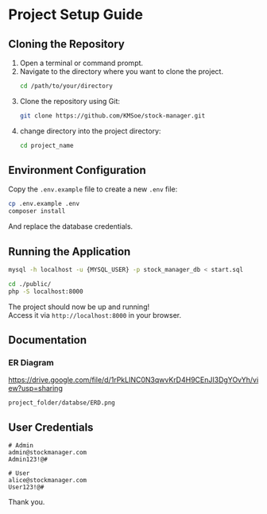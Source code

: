 # Project Setup Guide

## Cloning the Repository

1. Open a terminal or command prompt.
2. Navigate to the directory where you want to clone the project.
   ```sh
   cd /path/to/your/directory
   ```
3. Clone the repository using Git:
   ```sh
   git clone https://github.com/KMSoe/stock-manager.git
   ```
4. change directory into the project directory:
   ```sh
   cd project_name
   ```


## Environment Configuration

Copy the `.env.example` file to create a new `.env` file:
   ```sh
   cp .env.example .env
   composer install
   ```

   And replace the database credentials.


## Running the Application

   ```sh
   mysql -h localhost -u {MYSQL_USER} -p stock_manager_db < start.sql

   cd ./public/
   php -S localhost:8000
   ```

The project should now be up and running! <br/>
Access it via `http://localhost:8000` in your browser.

## Documentation

### ER Diagram
https://drive.google.com/file/d/1rPkLINC0N3qwvKrD4H9CEnJI3DgYOvYh/view?usp=sharing

```
project_folder/databse/ERD.png
```

## User Credentials

   ```
   # Admin
   admin@stockmanager.com
   Admin123!@#

   # User
   alice@stockmanager.com
   User123!@#
   ```

Thank you.

